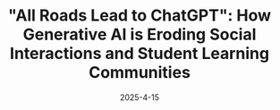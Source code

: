 ---
title: '"All Roads Lead to ChatGPT": How Generative AI is Eroding Social Interactions and Student Learning Communities'
collection: publications
permalink: /publication/iticse-2025-all-roads
excerpt: ''
date: 2025-4-15
venue: 'ITiCSE'
paperurl: 'https://arxiv.org/abs/2504.09779'
citation: 'Irene Hou, Owen Man, Kate Hamilton, Srishty Muthusekaran, Jeffin Johnykutty, Leili Zadeh and Stephen MacNeil. (2025). "All Roads Lead to ChatGPT": How Generative AI is Eroding Social Interactions and Student Learning Communities; <i>Proceedings of the 30th ACM Conference on Innovation and Technology in Computer Science Education V. 1 (ITiCSE 2025)</i>. (Pre-print)'
---